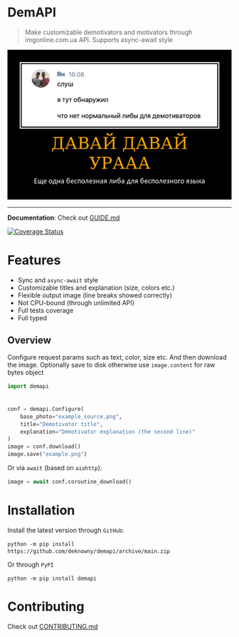 # DemAPI
> Make customizable demotivators and motivators through imgonline.com.ua API. Supports async-await style

![Example](./assets/example.png)
***
__Documentation__: Check out [GUIDE.md](./GUIDE.md)

[![Coverage Status](https://coveralls.io/repos/github/deknowny/demapi/badge.svg?branch=main)](https://coveralls.io/github/deknowny/demapi?branch=main)

# Features
* Sync and `async-await` style
* Customizable titles and explanation (size, colors etc.)
* Flexible output image (line breaks showed correctly)
* Not CPU-bound (through unlimited API)
* Full tests coverage
* Full typed

## Overview
Configure request params such as text, color, size etc.
And then download the image. Optionally save to disk otherwise
use `image.content` for raw bytes object
```python
import demapi


conf = demapi.Configure(
    base_photo="example_source.png",
    title="Demotivator title",
    explanation="Demotivator explanation (the second line)"
)
image = conf.download()
image.save("example.png")
```

Or via `await` (based on `aiohttp`):

```python
image = await conf.coroutine_download()
```

# Installation
Install the latest version through `GitHub`:
```shell
python -m pip install https://github.com/deknowny/demapi/archive/main.zip
```
Or through `PyPI`
```shell
python -m pip install demapi
```

# Contributing
Check out [CONTRIBUTING.md](./CONTRIBUTING.md)

